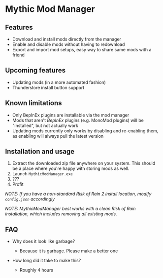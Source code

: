 # Mythic Mod Manager

## Features

- Download and install mods directly from the manager
- Enable and disable mods without having to redownload
- Export and import mod setups, easy way to share same mods with a friend

## Upcoming features

- Updating mods (in a more automated fashion)
- Thunderstore install button support

## Known limitations

- Only BepInEx plugins are installable via the mod manager
- Mods that aren't _BepInEx_ plugins (e.g. MonoMod plugins) will be "installed",
but not actually work
- Updating mods currently only works by disabling and re-enabling them, as
enabling will always pull the latest version

## Installation and usage

1. Extract the downloaded zip file anywhere on your system. This should be a
place where you're happy with storing mods as well.
2. Launch `MythicModManager.exe`
3. ???
4. Profit

_NOTE: If you have a non-standard Risk of Rain 2 install location, modify
`config.json` accordingly_

_NOTE: MythicModManager best works with a clean Risk of Rain installation, which
includes removing all existing mods._

## FAQ

- Why does it look like garbage?
    - Because it is garbage. Please make a better one

- How long did it take to make this?
    - Roughly 4 hours

